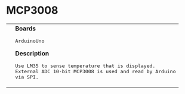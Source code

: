 # MCP3008
<table><tr>
<td>
</td>
<td>
<b>Boards</b><p><pre>ArduinoUno </pre></p>
<b>Description</b><p><pre>Use LM35 to sense temperature that is displayed. 
External ADC 10-bit MCP3008 is used and read by Arduino
via SPI.
</pre></p>
</td>
</tr></table>

